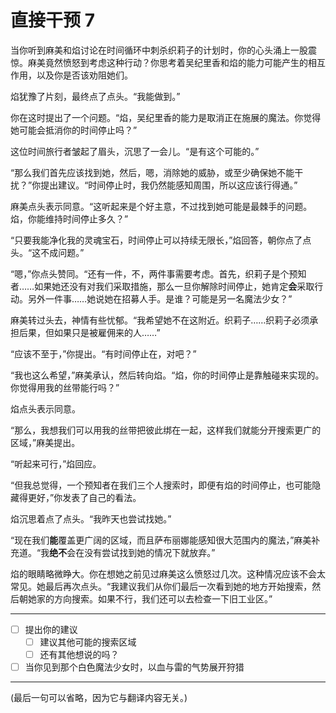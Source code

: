# 直接干预 7

当你听到麻美和焰讨论在时间循环中刺杀织莉子的计划时，你的心头涌上一股震惊。麻美竟然愤怒到考虑这种行动？你思考着吴纪里香和焰的能力可能产生的相互作用，以及你是否该劝阻她们。

焰犹豫了片刻，最终点了点头。“我能做到。”

你在这时提出了一个问题。“焰，吴纪里香的能力是取消正在施展的魔法。你觉得她可能会抵消你的时间停止吗？”

这位时间旅行者皱起了眉头，沉思了一会儿。“是有这个可能的。”

“那么我们首先应该找到她，然后，嗯，消除她的威胁，或至少确保她不能干扰？”你提出建议。“时间停止时，我仍然能感知周围，所以这应该行得通。”

麻美点头表示同意。“这听起来是个好主意，不过找到她可能是最棘手的问题。焰，你能维持时间停止多久？”

“只要我能净化我的灵魂宝石，时间停止可以持续无限长，”焰回答，朝你点了点头。“这不成问题。”

“嗯，”你点头赞同。“还有一件，不，两件事需要考虑。首先，织莉子是个预知者……如果她还没有对我们采取措施，那么一旦你解除时间停止，她肯定**会**采取行动。另外一件事……她说她在招募人手。是谁？可能是另一名魔法少女？”

麻美转过头去，神情有些忧郁。“我希望她不在这附近。织莉子……织莉子必须承担后果，但如果只是被雇佣来的人……”

“应该不至于，”你提出。“有时间停止在，对吧？”

“我也这么希望，”麻美承认，然后转向焰。“焰，你的时间停止是靠触碰来实现的。你觉得用我的丝带能行吗？”

焰点头表示同意。

“那么，我想我们可以用我的丝带把彼此绑在一起，这样我们就能分开搜索更广的区域，”麻美提出。

“听起来可行，”焰回应。

“但我总觉得，一个预知者在我们三个人搜索时，即便有焰的时间停止，也可能隐藏得更好，”你发表了自己的看法。

焰沉思着点了点头。“我昨天也尝试找她。”

“现在我们**能**覆盖更广阔的区域，而且萨布丽娜能感知很大范围内的魔法，”麻美补充道。“我**绝不**会在没有尝试找到她的情况下就放弃。”

焰的眼睛略微睁大。你在想她之前见过麻美这么愤怒过几次。这种情况应该不会太常见。她最后再次点头。“我建议我们从你们最后一次看到她的地方开始搜索，然后朝她家的方向搜索。如果不行，我们还可以去检查一下旧工业区。”

---

- [ ] 提出你的建议
  - [ ] 建议其他可能的搜索区域
  - [ ] 还有其他想说的吗？
- [ ] 当你见到那个白色魔法少女时，以血与雷的气势展开狩猎

---

(最后一句可以省略，因为它与翻译内容无关。)
